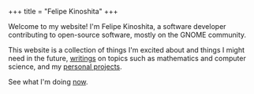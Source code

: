 +++
title = "Felipe Kinoshita"
+++

Welcome to my website! I'm Felipe Kinoshita, a software developer contributing to open-source software, mostly on the GNOME community.

This website is a collection of things I'm excited about and things I might need in the future, [writings](/articles) on topics such as mathematics and computer science, and my [personal projects](/projects).

See what I'm doing [now](/now).

<!-- I'm Felipe Kinoshita. I contribute to open-source software and participate
on the <a href="https://www.gnome.org" target="_blank" rel="me">GNOME</a> community.
I have some [projects](/projects) and I also [write](/articles) some things.

See what I'm doing [now](/now). -->